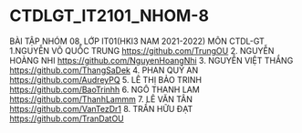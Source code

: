 # CTDLGT_IT2101_NHOM-8
BÀI TẬP NHÓM 08, LỚP IT01(HKI3 NAM 2021-2022)
MÔN CTDL-GT
1.NGUYỄN VÕ QUỐC TRUNG    https://github.com/TrungOU
2. NGUYỄN HOÀNG NHI       https://github.com/NguyenHoangNhi
3. NGUYỄN VIỆT THẮNG      https://github.com/ThangSaDek
4. PHAN QUÝ AN            https://github.com/AudreyPQ
5. LÊ THỊ BẢO TRINH       https://github.com/BaoTrinhh
6. NGÔ THANH LAM          https://github.com/ThanhLammm
7. LÊ VĂN TÂN             https://github.com/VanTezDr1
8. TRẦN HỮU ĐẠT           https://github.com/TranDatOU
